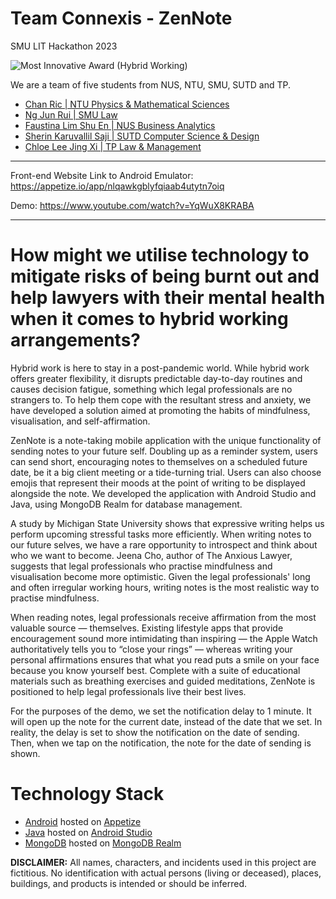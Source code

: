 # Team Connexis - ZenNote

SMU LIT Hackathon 2023

![Most Innovative Award (Hybrid Working)](https://img.shields.io/badge/-Most%20Innovative%20Award%20(Hybrid%20Working)-blue)

We are a team of five students from NUS, NTU, SMU, SUTD and TP.
- [Chan Ric | NTU Physics & Mathematical Sciences](https://github.com/ch0002ic)
- [Ng Jun Rui | SMU Law](https://github.com/Jaronex)
- [Faustina Lim Shu En | NUS Business Analytics](https://github.com/sushitina)
- [Sherin Karuvallil Saji | SUTD Computer Science & Design](https://github.com/sherinksaji)
- [Chloe Lee Jing Xi | TP Law & Management](https://github.com/xxx)

***

Front-end Website Link to Android Emulator: https://appetize.io/app/nlqawkgblyfqiaab4utytn7oiq

Demo: https://www.youtube.com/watch?v=YqWuX8KRABA

***

# How might we utilise technology to mitigate risks of being burnt out and help lawyers with their mental health when it comes to hybrid working arrangements?

Hybrid work is here to stay in a post-pandemic world. While hybrid work offers greater flexibility, it disrupts predictable day-to-day routines and causes decision fatigue, something which legal professionals are no strangers to. To help them cope with the resultant stress and anxiety, we have developed a solution aimed at promoting the habits of mindfulness, visualisation, and self-affirmation.

ZenNote is a note-taking mobile application with the unique functionality of sending notes to your future self. Doubling up as a reminder system, users can send short, encouraging notes to themselves on a scheduled future date, be it a big client meeting or a tide-turning trial. Users can also choose emojis that represent their moods at the point of writing to be displayed alongside the note. We developed the application with Android Studio and Java, using MongoDB Realm for database management.

A study by Michigan State University shows that expressive writing helps us perform upcoming stressful tasks more efficiently. When writing notes to our future selves, we have a rare opportunity to introspect and think about who we want to become. Jeena Cho, author of The Anxious Lawyer, suggests that legal professionals who practise mindfulness and visualisation become more optimistic. Given the legal professionals' long and often irregular working hours, writing notes is the most realistic way to practise mindfulness.

When reading notes, legal professionals receive affirmation from the most valuable source — themselves. Existing lifestyle apps that provide encouragement sound more intimidating than inspiring — the Apple Watch authoritatively tells you to “close your rings” — whereas writing your personal affirmations ensures that what you read puts a smile on your face because you know yourself best. Complete with a suite of educational materials such as breathing exercises and guided meditations, ZenNote is positioned to help legal professionals live their best lives.

For the purposes of the demo, we set the notification delay to 1 minute. It will open up the note for the current date, instead of the date that we set. In reality, the delay is set to show the notification on the date of sending. Then, when we tap on the notification, the note for the date of sending is shown.

# Technology Stack
- [Android](https://www.android.com/) hosted on [Appetize](https://appetize.io)
- [Java](https://www.java.com/en/) hosted on [Android Studio](https://developer.android.com/studio)
- [MongoDB](https://realm.io/) hosted on [MongoDB Realm](https://www.mongodb.com/docs/realm/)

**DISCLAIMER:** All names, characters, and incidents used in this project are fictitious. No identification with actual persons (living or deceased), places, buildings, and products is intended or should be inferred.

